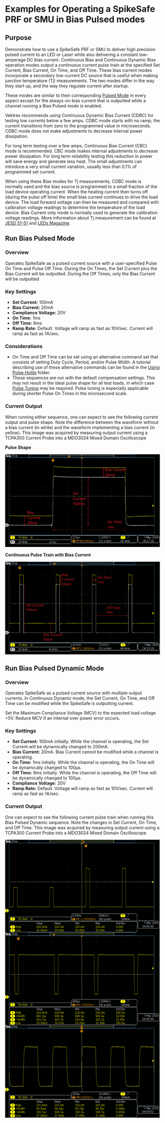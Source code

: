 # Examples for Operating a SpikeSafe PRF or SMU in Bias Pulsed modes

## **Purpose**
Demonstrate how to use a SpikeSafe PRF or SMU to deliver high precision pulsed current to an LED or Laser while also delivering a constant low-amperage DC bias current. Continuous Bias and Continuous Dynamic Bias operation modes output a continuous current pulse train at the specified Set Current, Bias Current, On Time, and Off Time. These bias current modes incorporate a secondary low-current DC source that is useful when making junction temperature (Tj) measurements. The two modes differ in the way they start up, and the way they regulate current after startup.

These modes are similar to their corresponding [Pulsed Mode](../run_pulsed) in every aspect except for the always-on bias current that is outputted while a channel running a Bias Pulsed mode is enabled.

Vektrex recommends using Continuous Dynamic Bias Current (CDBC) for testing low currents below a few amps.  CDBC mode starts with no ramp; the current transitions from zero to the programmed value in microseconds. CDBC mode does not make adjustments to decrease internal power dissipation.

For long term testing over a few amps, Continuous Bias Current (CBC) mode is recommended. CBC mode makes internal adjustments to decrease power dissipation. For long term reliability testing this reduction in power will save energy and generate less heat. The small adjustments can introduce a very small current variation, usually less than 0.1% of programmed set current.

 When using these Bias modes for Tj measurements, CDBC mode is normally used and the bias source is programmed to a small fraction of the load device operating current. When the heating current then turns off (during the pulse off time) the small bias current continues to drive the load device. The load forward voltage can then be measured and compared with calibration voltage readings to determine the temperature of the load device. Bias Current only mode is normally used to generate the calibration voltage readings. More information about Tj measurement can be found at [JESD 51-51](https://www.jedec.org/sites/default/files/docs/JESD51-51.pdf) and [LEDs Magazine](https://www.ledsmagazine.com/manufacturing-services-testing/article/14173251/jedec-technique-simplifies-led-junction-temperature-measurement). 

## **Run Bias Pulsed Mode**

### Overview 
Operates SpikeSafe as a pulsed current source with a user-specified Pulse On Time and Pulse Off Time. During the On Times, the Set Current plus the Bias Current will be outputted. During the Off Times, only the Bias Current will be outputted

### Key Settings 
- **Set Current:** 100mA
- **Bias Current:** 20mA
- **Compliance Voltage:** 20V
- **On Time:** 1ms
- **Off Time:** 9ms
- **Ramp Rate:** Default. Voltage will ramp as fast as 10V/sec. Current will ramp as fast as 1A/sec.

### Considerations
- On Time and Off Time can be set using an alternative command set that consists of setting Duty Cycle, Period, and/or Pulse Width. A tutorial describing use of these alternative commands can be found in the [Using Pulse Holds](../../application_specific_examples/using_pulse_holds) folder.
- These sequences are run with the default compensation settings. This may not result in the ideal pulse shape for all test loads, in which case [Pulse Tuning](../../application_specific_examples/pulse_tuning) may be required. Pulse tuning is especially applicable during shorter Pulse On Times in the microsecond scale.

### Current Output
When running either sequence, one can expect to see the following current output and pulse shape. Note the difference between the waveform without a bias current (in white) and the waveform implementing a bias current (in yellow). This image was acquired by measuring output current using a TCPA300 Current Probe into a MDO3024 Mixed Domain Oscilloscope

**Pulse Shape**

![](continuous_bias_pulse_shape.png)

**Continuous Pulse Train with Bias Current**

![](continuous_bias_pulse_train.png)


## **Run Bias Pulsed Dynamic Mode**

### Overview
Operates SpikeSafe as a pulsed current source with multiple output currents. In Continuous Dynamic mode, the Set Current, On Time, and Off Time can be modified while the SpikeSafe is outputting current.  

Set the Maximum Compliance Voltage (MCV) to the expected load voltage +5V. Reduce MCV if an internal over power error occurs. 

### Key Settings
- **Set Current:** 100mA initially. While the channel is operating, the Set Current will be dynamically changed to 200mA.
- **Bias Current:** 20mA. Bias Current cannot be modified while a channel is operating.
- **On Time:** 1ms initially. While the channel is operating, the On Time will be dynamically changed to 100µs.
- **Off Time:** 9ms initially. While the channel is operating, the Off Time will be dynamically changed to 100µs.
- **Compliance Voltage:** 20V
- **Ramp Rate:** Default. Voltage will ramp as fast as 10V/sec. Current will ramp as fast as 1A/sec.

### Current Output
One can expect to see the following current pulse train when running this Bias Pulsed Dynamic sequence. Note the changes in Set Current, On Time, and Off Time. This image was acquired by measuring output current using a TCPA300 Current Probe into a MDO3024 Mixed Domain Oscilloscope

![](pulsed_dynamic_adjustments.png)
